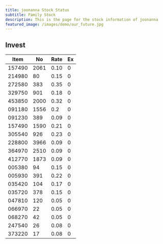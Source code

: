 ```yaml
---
title: joonanna Stock Status
subtitle: Family Stock 
description: This is the page for the stock information of joonanna
featured_image: /images/demo/our_future.jpg
---
```


## Invest

|  Item  | No | Rate | Ex   |
|--------|----|------|------|
| 157490 |2061| 0.10 |    0 | 
| 214980 | 80 | 0.15 |    0 |
| 272580 | 383| 0.35 |    0 |
| 329750 | 901| 0.18 |    0 |
| 453850 |2000| 0.32 |    0 |
| 091180 |1556| 0.2  |    0 |
| 091230 | 389| 0.09 |    0 | 
| 157490 |1590| 0.21 |    0 | 
| 305540 | 926| 0.23 |    0 | 
| 228800 |3966| 0.09 |    0 |  
| 364970 |2510| 0.09 |    0 |  
| 412770 |1873| 0.09 |    0 | 
| 005380 | 94 | 0.15 |    0 | 
| 005930 | 391| 0.22 |    0 | 
| 035420 | 104| 0.17 |    0 | 
| 035720 | 378| 0.15 |    0 | 
| 047810 | 120| 0.05 |    0 | 
| 066970 | 22 | 0.05 |    0 | 
| 068270 | 42 | 0.05 |    0 | 
| 247540 | 26 | 0.08 |    0 | 
| 373220 | 17 | 0.08 |    0 | 

